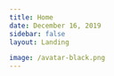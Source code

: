 ```yaml
---
title: Home
date: December 16, 2019
sidebar: false
layout: Landing

image: /avatar-black.png
---
```

